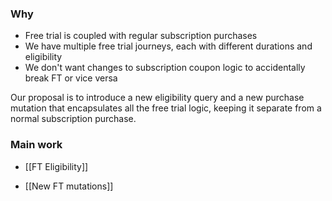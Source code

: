 ### Why
* Free trial is coupled with regular subscription purchases
* We have multiple free trial journeys, each with different durations and eligibility
* We don't want changes to subscription coupon logic to accidentally break FT or vice versa

Our proposal is to introduce a new eligibility query and a new purchase mutation that encapsulates all the free trial logic, keeping it separate from a normal subscription purchase.

### Main work
* [[FT Eligibility]]
- [[New FT mutations]]